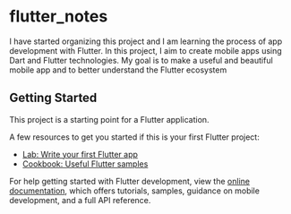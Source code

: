 # flutter_notes

I have started organizing this project and I am learning the process of app development with Flutter. In this project, I aim to create mobile apps using Dart and Flutter technologies. My goal is to make a useful and beautiful mobile app and to better understand the Flutter ecosystem

## Getting Started

This project is a starting point for a Flutter application.

A few resources to get you started if this is your first Flutter project:

- [Lab: Write your first Flutter app](https://docs.flutter.dev/get-started/codelab)
- [Cookbook: Useful Flutter samples](https://docs.flutter.dev/cookbook)

For help getting started with Flutter development, view the
[online documentation](https://docs.flutter.dev/), which offers tutorials,
samples, guidance on mobile development, and a full API reference.
